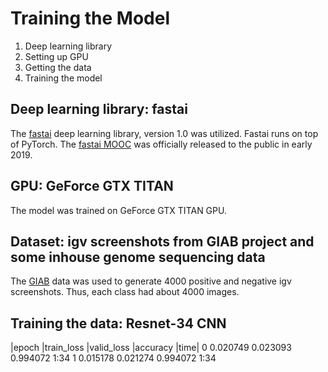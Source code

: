 # Training the Model

1.  Deep learning library
2.  Setting up GPU
3.  Getting the data
4.  Training the model 

## Deep learning library:  fastai
The [fastai](https://github.com/fastai/fastai) deep learning library, version 1.0 was utilized.  Fastai runs on top of PyTorch.   The [fastai MOOC](https://docs.fast.ai) was officially released to the public in early 2019.

## GPU: GeForce GTX TITAN
The model was trained on GeForce GTX TITAN GPU.

## Dataset:  igv screenshots from GIAB project and some inhouse genome sequencing data
The [GIAB](https://www.nist.gov/programs-projects/genome-bottle) data was used to generate 4000 positive and negative igv screenshots.  Thus, each class had about 4000 images.

## Training the data:  Resnet-34 CNN
|epoch	|train_loss	|valid_loss	|accuracy	|time|
0	0.020749	0.023093	0.994072	1:34
1	0.015178	0.021274	0.994072	1:34
